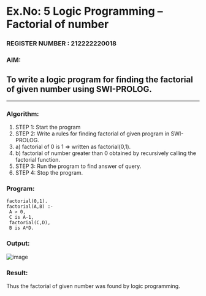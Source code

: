 # Ex.No: 5   Logic Programming – Factorial of number   
                                                      
### REGISTER NUMBER : 212222220018
### AIM: 
To  write  a logic program for finding the factorial of given number using SWI-PROLOG. 
-----------------------------------------------------------------------------
__________________________________________________________________
### Algorithm:
1. STEP 1: Start the program
2. STEP 2:  Write a rules for finding factorial of given program in SWI-PROLOG.
3.   a)	factorial of 0 is 1 => written as factorial(0,1).
4.   b)	factorial of number greater than 0 obtained by recursively calling the factorial    function.
5. STEP 3: Run the program  to find answer of  query.
6. STEP 4: Stop the program.
###
###
###
###
### Program:
```
factorial(0,1).
factorial(A,B) :-
 A > 0,
 C is A-1,
 factorial(C,D),
 B is A*D.
```

###
###
###
###

### Output:

![image](https://github.com/user-attachments/assets/554d0048-8601-477d-bb93-bc26c90e1f97)
###
###
###


### Result:
Thus the factorial of given number was found by logic programming. 
